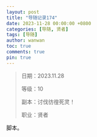 ```yaml
---
layout: post
title: "导随记录174"
date: 2023-11-28 00:00:00 +0800
categories: [导随, 贤者]
tags: [导随]
author: wanwan
toc: true
comments: true
pin: true
---
```

> 日期：2023.11.28
>
> 等级：10
>
> 副本：讨伐彷徨死灵！
>
> 职业：贤者

脚本。